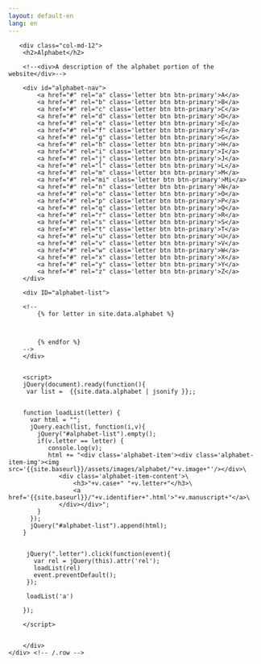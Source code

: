 ```yaml
---
layout: default-en
lang: en
---
```

<style>
  #alphabet-nav { margin:1em 0 1em 0; padding: 0px; }
  #alphabet-nav a { display:inline-block;padding: 0.2em 0.5em; margin: 0.1em; }
  .alphabet-item { display:flex; flex-direction:row; flex-wrap:nowrap; }
  .alphabet-item-img img { width:120px; margin:0.5em; }
  .alphabet-item-img img { margin:0.5em; }
</style>
     
<div class='container'>
     <div class="row">
	      
       <div class="col-md-12">
		<h2>Alphabet</h2>

		<!--<div>A description of the alphabet portion of the website</div>-->
		
		<div id="alphabet-nav">
		    <a href="#" rel="a" class='letter btn btn-primary'>A</a>
		    <a href="#" rel="b" class='letter btn btn-primary'>B</a>
		    <a href="#" rel="c" class='letter btn btn-primary'>C</a>
		    <a href="#" rel="d" class='letter btn btn-primary'>D</a>
		    <a href="#" rel="e" class='letter btn btn-primary'>E</a>
		    <a href="#" rel="f" class='letter btn btn-primary'>F</a>
		    <a href="#" rel="g" class='letter btn btn-primary'>G</a>
		    <a href="#" rel="h" class='letter btn btn-primary'>H</a>
		    <a href="#" rel="i" class='letter btn btn-primary'>I</a>
		    <a href="#" rel="j" class='letter btn btn-primary'>J</a>
		    <a href="#" rel="l" class='letter btn btn-primary'>L</a>
		    <a href="#" rel="m" class='letter btn btn-primary'>M</a>
		    <a href="#" rel="mi" class='letter btn btn-primary'>Mi</a>
		    <a href="#" rel="n" class='letter btn btn-primary'>N</a>
		    <a href="#" rel="o" class='letter btn btn-primary'>O</a>
		    <a href="#" rel="p" class='letter btn btn-primary'>P</a>
		    <a href="#" rel="q" class='letter btn btn-primary'>Q</a>
		    <a href="#" rel="r" class='letter btn btn-primary'>R</a>
		    <a href="#" rel="s" class='letter btn btn-primary'>S</a>
		    <a href="#" rel="t" class='letter btn btn-primary'>T</a>
		    <a href="#" rel="u" class='letter btn btn-primary'>U</a>
		    <a href="#" rel="v" class='letter btn btn-primary'>V</a>
		    <a href="#" rel="w" class='letter btn btn-primary'>W</a>
		    <a href="#" rel="x" class='letter btn btn-primary'>X</a>
		    <a href="#" rel="y" class='letter btn btn-primary'>Y</a>
		    <a href="#" rel="z" class='letter btn btn-primary'>Z</a>
		</div>

		<div ID="alphabet-list">
		
		<!--
			{% for letter in site.data.alphabet %}


			    
			{% endfor %}
		-->
		</div>
		
		
		<script>
		jQuery(document).ready(function(){
		 var list =  {{site.data.alphabet | jsonify }};;


		function loadList(letter) {
		  var html = "";
		  jQuery.each(list, function(i,v){
		    jQuery("#alphabet-list").empty();
		    if(v.letter == letter) {
		       console.log(v);
		       html += "<div class='alphabet-item'><div class='alphabet-item-img'><img src='{{site.baseurl}}/assets/images/alphabet/"+v.image+"'/></div>\
				  <div class='alphabet-item-content'>\
					  <h3>"+v.case+" "+v.letter+"</h3>\
					  <a href='{{site.baseurl}}/"+v.identifier+".html'>"+v.manuscript+"</a>\
				  </div></div>";
		    }
		  });
		  jQuery("#alphabet-list").append(html);
		}
		
		
		 jQuery(".letter").click(function(event){
		   var rel = jQuery(this).attr('rel');
		   loadList(rel)
		   event.preventDefault();
		 });
		 
		 loadList('a')
		 
		});
		
		</script>

  
        </div>
	</div> <!-- /.row -->
</div> <!-- /.container -->


